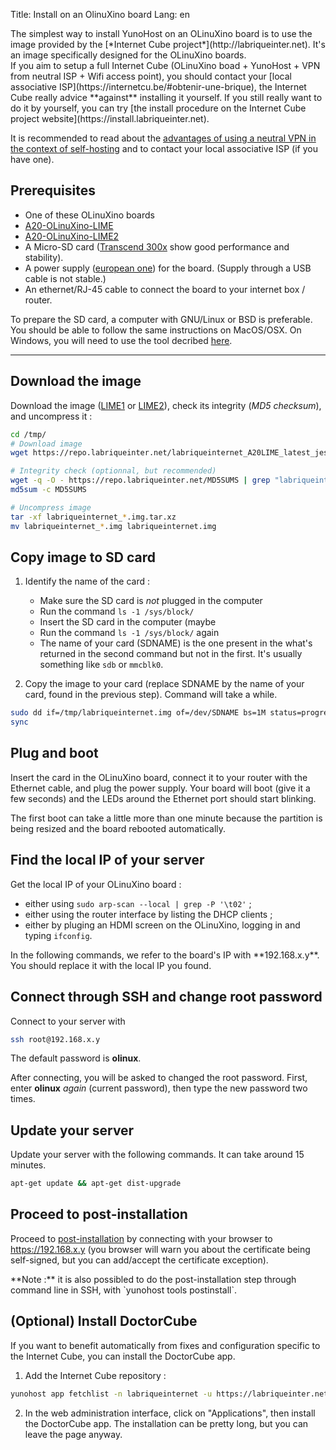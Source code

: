 Title: Install on an OlinuXino board
Lang: en

<div class="alert alert-info" markdown="1">
The simplest way to install YunoHost on an OLinuXino board is to use the image provided by the [*Internet Cube project*](http://labriqueinter.net). It's an image specifically designed for the OLinuXino boards.
</div>

<div class="alert alert-warning" markdown="1">
If you aim to setup a full Internet Cube (OLinuXino boad + YunoHost + VPN from neutral ISP + Wifi access point), you should contact your [local associative ISP](https://internetcu.be/#obtenir-une-brique), the Internet Cube really advice **against** installing it yourself. If you still really want to do it by yourself, you can try [the install procedure on the Internet Cube project website](https://install.labriqueinter.net).

It is recommended to read about the [advantages of using a neutral VPN in the context of self-hosting](/vpn_advantage) and to contact your local associative ISP (if you have one).
</div>

## Prerequisites

* One of these OLinuXino boards
 * [A20-OLinuXino-LIME](https://www.olimex.com/Products/OLinuXino/A20/A20-OLinuXino-LIME/open-source-hardware)
 * [A20-OLinuXino-LIME2](https://www.olimex.com/Products/OLinuXino/A20/A20-OLinuXino-LIME2/open-source-hardware)
* A Micro-SD card ([Transcend 300x](https://www.amazon.com/Transcend-MicroSDHC-Class10-Adapter-TS32GUSDU1/dp/B00APCMMDG/) show good performance and stability).
* A power supply ([european one](https://www.olimex.com/Products/Power/SY0605E/)) for the board. (Supply through a USB cable is not stable.)
* An ethernet/RJ-45 cable to connect the board to your internet box / router.

To prepare the SD card, a computer with GNU/Linux or BSD is preferable. You should be able to follow the same instructions on MacOS/OSX. On Windows, you will need to use the tool decribed [here](/copy_image).

---

## Download the image

Download the image ([LIME1](http://repo.labriqueinter.net/labriqueinternet_A20LIME_latest_jessie.img.tar.xz) or [LIME2](http://repo.labriqueinter.net/labriqueinternet_A20LIME2_latest_jessie.img.tar.xz)), check its integrity (*MD5 checksum*), and uncompress it :
```bash
cd /tmp/
# Download image
wget https://repo.labriqueinter.net/labriqueinternet_A20LIME_latest_jessie.img.tar.xz

# Integrity check (optionnal, but recommended)
wget -q -O - https://repo.labriqueinter.net/MD5SUMS | grep "labriqueinternet_A20LIME_latest_jessie.img.tar.xz$" > MD5SUMS
md5sum -c MD5SUMS

# Uncompress image
tar -xf labriqueinternet_*.img.tar.xz
mv labriqueinternet_*.img labriqueinternet.img
```

## Copy image to SD card

1. Identify the name of the card : 
    - Make sure the SD card is *not* plugged in the computer
    - Run the command `ls -1 /sys/block/`
    - Insert the SD card in the computer (maybe 
    - Run the command `ls -1 /sys/block/` again
    - The name of your card (SDNAME) is the one present in the what's returned in the second command but not in the first. It's usually something like `sdb` or `mmcblk0`.

2. Copy the image to your card (replace SDNAME by the name of your card, found in the previous step). Command will take a while.
```bash
sudo dd if=/tmp/labriqueinternet.img of=/dev/SDNAME bs=1M status=progress
sync
```

## Plug and boot

Insert the card in the OLinuXino board, connect it to your router with the Ethernet cable, and plug the power supply. Your board will boot (give it a few seconds) and the LEDs around the Ethernet port should start blinking.
<div class="alert alert-warning" markdown="1">
The first boot can take a little more than one minute because the partition is being resized and the board rebooted automatically.
</div>

## Find the local IP of your server

Get the local IP of your OLinuXino board :

 * either using `sudo arp-scan --local | grep -P '\t02'` ;
 * either using the router interface by listing the DHCP clients ;
 * either by pluging an HDMI screen on the OLinuXino, logging in and typing `ifconfig`.

<div class="alert alert-info" markdown="1">
In the following commands, we refer to the board's IP with **192.168.x.y**. You should replace it with the local IP you found.
</div>

## Connect through SSH and change root password

Connect to your server with
```bash
ssh root@192.168.x.y
```
The default password is **olinux**.

After connecting, you will be asked to changed the root password. First, enter **olinux** *again* (current password), then type the new password two times.

## Update your server

Update your server with the following commands. It can take around 15 minutes.
```bash
apt-get update && apt-get dist-upgrade
```

## Proceed to post-installation

Proceed to [post-installation](/postinstall) by connecting with your browser to https://192.168.x.y (you browser will warn you about the certificate being self-signed, but you can add/accept the certificate exception).
<div class="alert alert-info" markdown="1">
**Note :** it is also possibled to do the post-installation step through command line in SSH, with `yunohost tools postinstall`.
</div>

## (Optional) Install DoctorCube

If you want to benefit automatically from fixes and configuration specific to the Internet Cube, you can install the DoctorCube app.

1. Add the Internet Cube repository :
```bash
yunohost app fetchlist -n labriqueinternet -u https://labriqueinter.net/apps/labriqueinternet.json
```
2. In the web administration interface, click on "Applications", then install the DoctorCube app. The installation can be pretty long, but you can leave the page anyway.


